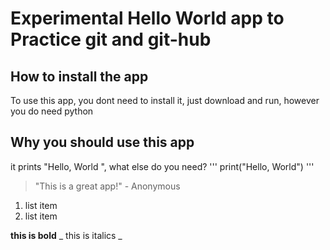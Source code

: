 # Experimental Hello World app to Practice git and git-hub

## How to install the app

To use this app, you dont need to install it, just download and run, however you do need python

## Why you should use this app

it prints "Hello, World ", what else do you need?
'''
print("Hello, World")
'''
> "This is a great app!" - Anonymous

1. list item
2. list item

**this is bold** 
_ this is italics _
